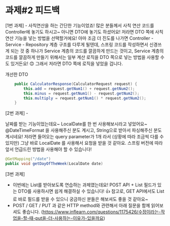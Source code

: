 # 과제#2 피드백

[1번 과제] - 
사칙연산을 하는 간단한 기능이었죠! 많은 분들께서 사칙 연산 코드를 Controller에 놓기도 하시고~ 아니면 DTO에 놓기도 하셨어요! 저라면 DTO 쪽에 사칙연산 기능을 넣는 방법을 선택할거에요! 아마 조금 더 진도를 나가면 Controller - Service - Repository 계층 구조를 다루게 될텐데,
스프링 코드를 작성하면서 신경쓰게 되는 것 중 하나가 Service 계층의 코드를 깔끔하게 만드는 것이고, Service 계층의 코드를 깔끔하게 만들기 위해서는 일부 계산 로직을 DTO 쪽으로 넣는 방법을 사용할 수도 있거든요! 😊  그래서 저라면 DTO 쪽에 로직을 넣었을 겁니다.

개선한 DTO
```java
    public CalculatorResponse(CalculatorRequest request) {
        this.add = request.getNum1() + request.getNum2();
        this.minus = request.getNum1() - request.getNum2();
        this.multiply = request.getNum1() * request.getNum2();
    }


```
[2번 과제] -

날짜를 받는 기능이었는데요~ LocalDate를 한 번 사용해보시라고 넣었어요~ @DateTimeFormat 을 사용해주신 분도 계시고,
String으로 받아서 파싱해주신 분도 계시네요! 저라면 들어오는 query parameter가 1개 라서 (상황에 따라 조금씩 다를 수 있지만) 그냥 바로 LocalDate 를 사용해서 요청을 받을 것 같아요. 스프링 버전에 따라 앞서 언급드린 방법을 사용해야 할 수 있습니다!
```java
@GetMapping("/date")
public void getDayOfTheWeek(LocalDate date)
```


[3번 과제] 
- 이번에는 List를 받아보도록 연습하는 과제였는데요! POST API + List 필드가 있는 DTO를 사용하시면 쉽게 해결하실 수 있습니다! 👍  참고로, GET API에서도 List로 바로 필드를 받을 수 있으니 궁금하신 분들은 해보셔도 좋을 것 같아요~
- POST / GET / PUT 과 같은 HTTP method와 관련해서 아래 질문을 함께 읽어보셔도 좋습니다. (https://www.inflearn.com/questions/1175426/수정이라는-작업을-할-때-put을-더-사용하는-이유가-있을까요)